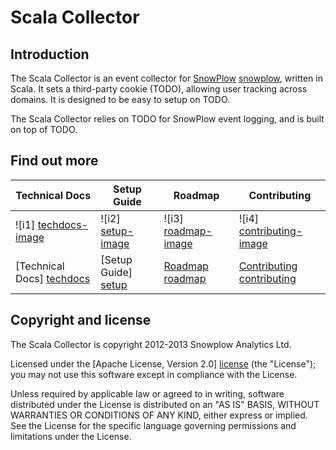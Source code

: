 # Scala Collector

## Introduction

The Scala Collector is an event collector for [SnowPlow] [snowplow],
written in Scala.
It sets a third-party cookie (TODO), allowing user tracking across domains.
It is designed to be easy to setup on TODO.

The Scala Collector relies on TODO
for SnowPlow event logging, and is built on top of
TODO.

## Find out more

| Technical Docs              | Setup Guide           | Roadmap               | Contributing                  |
|-----------------------------|-----------------------|-----------------------|-------------------------------|
| ![i1] [techdocs-image]      | ![i2] [setup-image]   | ![i3] [roadmap-image] | ![i4] [contributing-image]    |
| [Technical Docs] [techdocs] | [Setup Guide] [setup] | [Roadmap] [roadmap]   | [Contributing] [contributing] |

## Copyright and license

The Scala Collector is copyright 2012-2013 Snowplow Analytics Ltd.

Licensed under the [Apache License, Version 2.0] [license] (the "License");
you may not use this software except in compliance with the License.

Unless required by applicable law or agreed to in writing, software
distributed under the License is distributed on an "AS IS" BASIS,
WITHOUT WARRANTIES OR CONDITIONS OF ANY KIND, either express or implied.
See the License for the specific language governing permissions and
limitations under the License.

[snowplow]: http://snowplowanalytics.com
[elastic-beanstalk]: http://aws.amazon.com/elasticbeanstalk/
[tomcat]: http://tomcat.apache.org/
[ring]: https://github.com/ring-clojure/ring
[compojure]: https://github.com/weavejester/compojure

[techdocs-image]: https://d3i6fms1cm1j0i.cloudfront.net/github/images/techdocs.png
[setup-image]: https://d3i6fms1cm1j0i.cloudfront.net/github/images/setup.png
[roadmap-image]: https://d3i6fms1cm1j0i.cloudfront.net/github/images/roadmap.png
[contributing-image]: https://d3i6fms1cm1j0i.cloudfront.net/github/images/contributing.png

[techdocs]: https://github.com/snowplow/snowplow/wiki/Scala-collector
[setup]: https://github.com/snowplow/snowplow/wiki/Setting-up-the-Scala-collector
[roadmap]: https://github.com/snowplow/snowplow/wiki/Scala-collector-roadmap
[contributing]: https://github.com/snowplow/snowplow/wiki/Scala-collector-contributing

[license]: http://www.apache.org/licenses/LICENSE-2.0

